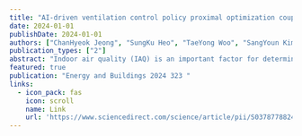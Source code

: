 ```yaml
---
title: "AI-driven ventilation control policy proximal optimization coupled with dynamic-informed real-time model calibration for healthy and sustainable indoor PM2. 5 management"
date: 2024-01-01
publishDate: 2024-01-01
authors: ["ChanHyeok Jeong", "SungKu Heo", "TaeYong Woo", "SangYoun Kim", "ChangKyoo Yoo"]
publication_types: ["2"]
abstract: "Indoor air quality (IAQ) is an important factor for determining quality of life and urban sustainability. In underground subway stations, improving IAQ through ventilation systems remains challenging due to the complexity and nonstationary nature of IAQ resulting from diverse influential factors such as subway schedules, passenger volume, and outdoor air quality (OAQ). Therefore, this study aimed to develop a novel artificial intelligence (AI)-driven ventilation system for healthy and sustainable IAQ management in subway stations. First, an IAQ mechanistic model coupled with genetic algorithm (GA)-driven rolling-horizon calibration was developed from the collected IAQ big dataset, and global sensitivity analysis was then employed to identify the dominant variables in IAQ dynamics. Subsequently, proximal policy optimization (PPO), one of the reinforcement learning (RL) algorithms, was employed to control the …"
featured: true
publication: "Energy and Buildings 2024 323 "
links:
  - icon_pack: fas
    icon: scroll
    name: Link
    url: 'https://www.sciencedirect.com/science/article/pii/S0378778824009022'
---
```

